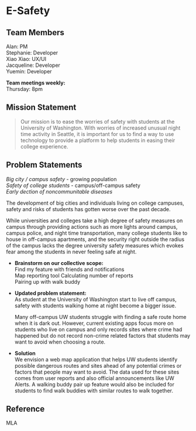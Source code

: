 # E-Safety

## Team Members
Alan: PM  
Stephanie: Developer  
Xiao Xiao: UX/UI  
Jacqueline: Developer  
Yuemin: Developer 

**Team meetings weekly:**  
Thursday: 8pm  

## Mission Statement
> Our mission is to ease the worries of safety with students at the University of Washington.      With worries of increased unusual night time activity in Seattle, it is important for us to      find a way to use technology to provide a platform to help students in easing their college      experience.

## Problem Statements  
*Big city / campus safety* - growing population   
*Safety of college students* - campus/off-campus safety  
*Early dection of noncommunitable diseases*   

The development of big cities and individuals living on college campuses, safety and risks of students has gotten worse over the past decade.

While universities and colleges take a high degree of safety measures on campus through providing actions such as more lights around campus, campus police, and night time transportation, many college students like to house in off-campus apartments, and the security right outside the radius of the campus lacks the degree university safety measures which evokes fear among the students in never feeling safe at night. 

- **Brainstorm on our collective scope:** <br>
  Find my feature with friends and notifications<br>
  Map reporting tool Calculating number of reports<br>
  Pairing up with walk buddy<br>

- **Updated problem statement:** <br>
  As student at the University of Washington start to live off campus, safety with students        walking home at night become a bigger issue.

  Many off-campus UW students struggle with finding a safe route home when it is dark out.         However, current existing apps focus more on students who live on campus and only records sites
  where crime had happened but do not record non-crime related factors that students may want to   avoid when choosing a route. 

- **Solution**<br>
  We envision a web map application that helps UW students identify possible dangerous routes and   sites ahead of any potential crimes or factors that people may want to avoid. The data used for   these sites comes from user reports and also official announcements like UW Alerts. A walking    buddy pair up feature would also be included for students to find walk buddies with similar      routes to walk together.

## Reference
MLA

